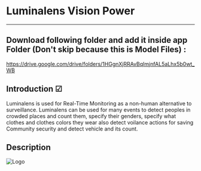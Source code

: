 # **Luminalens Vision Power**
--------------------------------------------
## Download following folder and add it inside app Folder (Don't skip  because this is Model Files) :
  https://drive.google.com/drive/folders/1HGgnXjRRAvBqlmjnfAL5aLhx5b0wt_WB
 
## Introduction ☑ 
Luminalens is used for Real-Time Monitoring as a non-human alternative to surveillance. Luminalens can be used for many events to detect peoples in crowded places and count them, specify their genders, specify what clothes and clothes colors they wear also detect voilance actions for saving Community security and detect vehicle and its count.


## Description 


  
![Logo](https://github.com/a-one-ai/Luminalens/assets/67759355/7415b529-0b4d-479e-af0d-793dd1ffe759)
